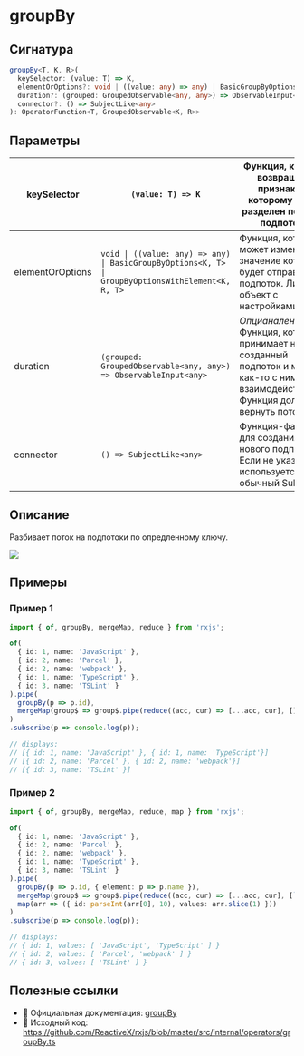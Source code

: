 # groupBy

## Сигнатура

```ts
groupBy<T, K, R>(
  keySelector: (value: T) => K,
  elementOrOptions?: void | ((value: any) => any) | BasicGroupByOptions<K, T> | GroupByOptionsWithElement<K, R, T>,
  duration?: (grouped: GroupedObservable<any, any>) => ObservableInput<any>,
  connector?: () => SubjectLike<any>
): OperatorFunction<T, GroupedObservable<K, R>>
```

## Параметры

| keySelector | `(value: T) => K` | Функция, которая возвращает признак, по которому будет разделен поток на подпотоки |
|---|---|--|
| elementOrOptions | `void \| ((value: any) => any) \| BasicGroupByOptions<K, T> \| GroupByOptionsWithElement<K, R, T>` | Функция, которая может изменить значение которое будет отправлено в подпоток. Либо это объект с настройками. |
| duration | `(grouped: GroupedObservable<any, any>) => ObservableInput<any>` | _Опцианален_.<br />Функция, которая принимает на вход созданный подпоток и может как-то с ним взаимодействовать. Функция должна вернуть поток. |
| connector | `() => SubjectLike<any>` | Функция-фабрика, для создания нового подпотока. Если не указано, используется обычный Subject |

## Описание

Разбивает поток на подпотоки по опредленному ключу.

![](https://rxjs.dev/assets/images/marble-diagrams/groupBy.png)

## Примеры

### Пример 1

```ts
import { of, groupBy, mergeMap, reduce } from 'rxjs';

of(
  { id: 1, name: 'JavaScript' },
  { id: 2, name: 'Parcel' },
  { id: 2, name: 'webpack' },
  { id: 1, name: 'TypeScript' },
  { id: 3, name: 'TSLint' }
).pipe(
  groupBy(p => p.id),
  mergeMap(group$ => group$.pipe(reduce((acc, cur) => [...acc, cur], [])))
)
.subscribe(p => console.log(p));

// displays:
// [{ id: 1, name: 'JavaScript' }, { id: 1, name: 'TypeScript'}]
// [{ id: 2, name: 'Parcel' }, { id: 2, name: 'webpack'}]
// [{ id: 3, name: 'TSLint' }]
```

### Пример 2

```ts
import { of, groupBy, mergeMap, reduce, map } from 'rxjs';

of(
  { id: 1, name: 'JavaScript' },
  { id: 2, name: 'Parcel' },
  { id: 2, name: 'webpack' },
  { id: 1, name: 'TypeScript' },
  { id: 3, name: 'TSLint' }
).pipe(
  groupBy(p => p.id, { element: p => p.name }),
  mergeMap(group$ => group$.pipe(reduce((acc, cur) => [...acc, cur], [`${ group$.key }`]))),
  map(arr => ({ id: parseInt(arr[0], 10), values: arr.slice(1) }))
)
.subscribe(p => console.log(p));

// displays:
// { id: 1, values: [ 'JavaScript', 'TypeScript' ] }
// { id: 2, values: [ 'Parcel', 'webpack' ] }
// { id: 3, values: [ 'TSLint' ] }
```

## Полезные ссылки

- 📰 Официальная документация: [groupBy](https://rxjs.dev/api/operators/groupBy)
- 📁 Исходный код: https://github.com/ReactiveX/rxjs/blob/master/src/internal/operators/groupBy.ts